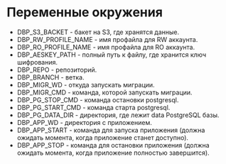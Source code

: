 # Переменные окружения

* DBP_S3_BACKET - бакет на S3, где хранятся данные.
* DBP_RW_PROFILE_NAME - имя профайла для RW аккаунта.
* DBP_RO_PROFILE_NAME - имя профайла для RO аккаунта.
* DBP_AESKEY_PATH - полный путь к файлу, где хранится ключ шифрования.
* DBP_REPO - репозиторий.
* DBP_BRANCH - ветка.
* DBP_MIGR_WD - откуда запускать миграции.
* DBP_MIGR_CMD - команда, которой запускать миграции.
* DBP_PG_STOP_CMD - команда остановки postgresql.
* DBP_PG_START_CMD - команда старта postgresql.
* DBP_PG_DATA_DIR - директория, где лежит data PostgreSQL базы.
* DBP_APP_WD - директория с приложением.
* DBP_APP_START - команда для запуска приложения (должна ожидать момента, когда приложение станет доступно).
* DBP_APP_STOP - команда для остановки приложения (должна ожидать момента, когда приложение полностью завершится).

